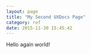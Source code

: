 ```yaml
---
layout: page
title: "My Second UXDocs Page"
category: ref
date: 2015-11-30 15:45:42
---
```



Hello again world!